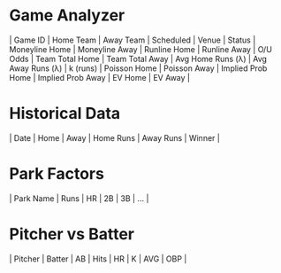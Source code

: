 # Game Analyzer
| Game ID | Home Team | Away Team | Scheduled | Venue | Status | Moneyline Home | Moneyline Away | Runline Home | Runline Away | O/U Odds | Team Total Home | Team Total Away | Avg Home Runs (λ) | Avg Away Runs (λ) | k (runs) | Poisson Home | Poisson Away | Implied Prob Home | Implied Prob Away | EV Home | EV Away |

# Historical Data
| Date | Home | Away | Home Runs | Away Runs | Winner |

# Park Factors
| Park Name | Runs | HR | 2B | 3B | ... |

# Pitcher vs Batter
| Pitcher | Batter | AB | Hits | HR | K | AVG | OBP |